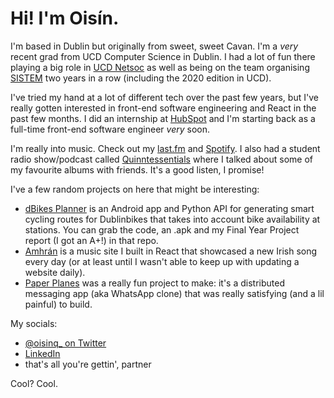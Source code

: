 # Hi! I'm Oisín.

I'm based in Dublin but originally from sweet, sweet Cavan. I'm a _very_ recent grad from UCD Computer Science in Dublin. I had a lot of fun there playing a big role in [UCD Netsoc](https://netsoc.ucd.ie) as well as being on the team organising [SISTEM](https://sistem.intersocs.ie) two years in a row (including the 2020 edition in UCD). 

I've tried my hand at a lot of different tech over the past few years, but I've really gotten interested in front-end software engineering and React in the past few months. I did an internship at [HubSpot](https://github.com/hubspot/) and I'm starting back as a full-time front-end software engineer _very_ soon.

I'm really into music. Check out my [last.fm](https://www.last.fm/user/Oisin1001/) and [Spotify](https://open.spotify.com/user/1171185445). I also had a student radio show/podcast called [Quinntessentials](https://www.mixcloud.com/quinntessentials/) where I talked about some of my favourite albums with friends. It's a good listen, I promise!

I've a few random projects on here that might be interesting:
* [dBikes Planner](https://github.com/oisinq/dbikes-planner) is an Android app and Python API for generating smart cycling routes for Dublinbikes that takes into account bike availability at stations. You can grab the code, an .apk and my Final Year Project report (I got an A+!) in that repo.
* [Amhrán](https://github.com/oisinq/amhran) is a music site I built in React that showcased a new Irish song every day (or at least until I wasn't able to keep up with updating a website daily).
* [Paper Planes](https://github.com/DarraghClarke/Paper-Planes) was a really fun project to make: it's a distributed messaging app (aka WhatsApp clone) that was really satisfying (and a lil painful) to build.

My socials:
* [@oisinq_ on Twitter](https://twitter.com/oisinq_)
* [LinkedIn](https://linkedin.com/in/oisinq)
* that's all you're gettin', partner

Cool? Cool.
